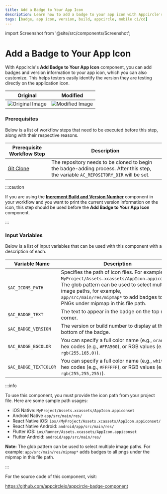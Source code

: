 ```yaml
---
title: Add a Badge to Your App Icon
description: Learn how to add a badge to your app icon with Appcircle's badge component.
tags: [badge, app icon, version, build, appcircle, mobile ci/cd]
---
```



import Screenshot from '@site/src/components/Screenshot';

# Add a Badge to Your App Icon

With Appcircle's **Add Badge to Your App Icon** component, you can add badges and version information to your app icon, which you can also customize. This helps testers easily identify the version they are testing directly on the application icon.

|Original|Modified|
|--------|------|
|![Original Image](https://cdn.appcircle.io/docs/assets/be-3069-original-icon.png)|![Modified Image](https://cdn.appcircle.io/docs/assets/be-3069-badge-icon.png)|

### Prerequisites

Below is a list of workflow steps that need to be executed before this step, along with their respective reasons.

| Prerequisite Workflow Step                      | Description                                     |
|-------------------------------------------------|-------------------------------------------------|
| [Git Clone](https://docs.appcircle.io/workflows/common-workflow-steps/#git-clone) | The repository needs to be cloned to begin the badge-adding process. After this step, the variable `AC_REPOSITORY_DIR` will be set. |

:::caution

If you are using the [**Increment Build and Version Number**](/versioning/ios-version) component in your workflow and you want to print the current version information on the icon, this step should be used before the **Add Badge to Your App Icon** component.

:::

<Screenshot url='https://cdn.appcircle.io/docs/assets/BE3061-badgeOrder1.png' />


### Input Variables

Below is a list of input variables that can be used with this component with a description of each.

<Screenshot url='https://cdn.appcircle.io/docs/assets/BE3061-badgeInput.png' />

| Variable Name                            | Description                         | Status           |
|-------------------------------|------------------------------------------------|------------------|
| `$AC_ICONS_PATH`         | Specifies the path of icon files. For example: `MyProject/Assets.xcassets/AppIcon.appiconset`. The glob pattern can be used to select multiple image paths, for example, `app/src/main/res/mipmap*` to add badges to all PNGs under mipmap in this file path. | Required |
| `$AC_BADGE_TEXT`               | The text to appear in the badge on the top right corner. | Optional |
| `$AC_BADGE_VERSION`              | The version or build number to display at the bottom of the badge. | Optional |
| `$AC_BADGE_BGCOLOR`             | You can specify a full color name (e.g., `orange`), hex codes (e.g., `#FFA500`), or RGB values (e.g., `rgb(255,165,0)`). | Optional |
| `$AC_BADGE_TEXTCOLOR`           | You can specify a full color name (e.g., `white`), hex codes (e.g., `#FFFFFF`), or RGB values (e.g., `rgb(255,255,255)`). | Optional |

:::info

To use this component, you must provide the icon path from your project file. Here are some sample path usages:

- iOS Native: `MyProject/Assets.xcassets/AppIcon.appiconset`
- Android Native `app/src/main/res/`
- React Native iOS: `ios//MyProject/Assets.xcassets/AppIcon.appiconset/`
- React Native Android: `android/app/src/main/res/`
- Flutter iOS: `ios/Runner/Assets.xcassets/AppIcon.appiconset`
- Flutter Android: `android/app/src/main/res/`

**Note:** The glob pattern can be used to select multiple image paths. For example: `app/src/main/res/mipmap*` adds badges to all pngs under the mipmap in this file path.

:::

For the source code of this component, visit:

https://github.com/appcircleio/appcircle-badge-component
